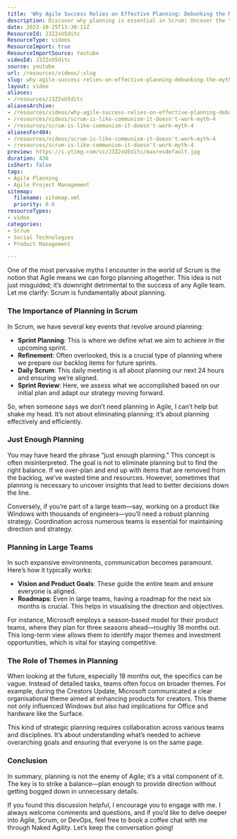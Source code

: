 ```yaml
---
title: 'Why Agile Success Relies on Effective Planning: Debunking the Myths of Scrum'
description: Discover why planning is essential in Scrum! Uncover the truth behind Agile myths and learn how effective planning drives team success.
date: 2023-10-25T13:30:11Z
ResourceId: J3Z2xU5ditc
ResourceType: videos
ResourceImport: true
ResourceImportSource: Youtube
videoId: J3Z2xU5ditc
source: youtube
url: /resources/videos/:slug
slug: why-agile-success-relies-on-effective-planning-debunking-the-myths-of-scrum
layout: video
aliases:
- /resources/J3Z2xU5ditc
aliasesArchive:
- /resources/videos/why-agile-success-relies-on-effective-planning-debunking-the-myths-of-scrum
- /resources/videos/scrum-is-like-communism-it-doesn't-work-myth-4
- /resources/scrum-is-like-communism-it-doesn't-work-myth-4
aliasesFor404:
- /resources/videos/scrum-is-like-communism-it-doesn't-work-myth-4
- /resources/scrum-is-like-communism-it-doesn't-work-myth-4
preview: https://i.ytimg.com/vi/J3Z2xU5ditc/maxresdefault.jpg
duration: 436
isShort: false
tags:
- Agile Planning
- Agile Project Management
sitemap:
  filename: sitemap.xml
  priority: 0.6
resourceTypes:
- video
categories:
- Scrum
- Social Technologies
- Product Management

---
```

One of the most pervasive myths I encounter in the world of Scrum is the notion that Agile means we can forgo planning altogether. This idea is not just misguided; it’s downright detrimental to the success of any Agile team. Let me clarify: Scrum is fundamentally about planning. 

### The Importance of Planning in Scrum

In Scrum, we have several key events that revolve around planning:

- **Sprint Planning**: This is where we define what we aim to achieve in the upcoming sprint.
- **Refinement**: Often overlooked, this is a crucial type of planning where we prepare our backlog items for future sprints.
- **Daily Scrum**: This daily meeting is all about planning our next 24 hours and ensuring we’re aligned.
- **Sprint Review**: Here, we assess what we accomplished based on our initial plan and adapt our strategy moving forward.

So, when someone says we don’t need planning in Agile, I can’t help but shake my head. It’s not about eliminating planning; it’s about planning effectively and efficiently.

### Just Enough Planning

You may have heard the phrase “just enough planning.” This concept is often misinterpreted. The goal is not to eliminate planning but to find the right balance. If we over-plan and end up with items that are removed from the backlog, we’ve wasted time and resources. However, sometimes that planning is necessary to uncover insights that lead to better decisions down the line.

Conversely, if you’re part of a large team—say, working on a product like Windows with thousands of engineers—you’ll need a robust planning strategy. Coordination across numerous teams is essential for maintaining direction and strategy. 

### Planning in Large Teams

In such expansive environments, communication becomes paramount. Here’s how it typically works:

- **Vision and Product Goals**: These guide the entire team and ensure everyone is aligned.
- **Roadmaps**: Even in large teams, having a roadmap for the next six months is crucial. This helps in visualising the direction and objectives.

For instance, Microsoft employs a season-based model for their product teams, where they plan for three seasons ahead—roughly 18 months out. This long-term view allows them to identify major themes and investment opportunities, which is vital for staying competitive.

### The Role of Themes in Planning

When looking at the future, especially 18 months out, the specifics can be vague. Instead of detailed tasks, teams often focus on broader themes. For example, during the Creators Update, Microsoft communicated a clear organisational theme aimed at enhancing products for creators. This theme not only influenced Windows but also had implications for Office and hardware like the Surface.

This kind of strategic planning requires collaboration across various teams and disciplines. It’s about understanding what’s needed to achieve overarching goals and ensuring that everyone is on the same page.

### Conclusion

In summary, planning is not the enemy of Agile; it’s a vital component of it. The key is to strike a balance—plan enough to provide direction without getting bogged down in unnecessary details. 

If you found this discussion helpful, I encourage you to engage with me. I always welcome comments and questions, and if you’d like to delve deeper into Agile, Scrum, or DevOps, feel free to book a coffee chat with me through Naked Agility. Let’s keep the conversation going!
